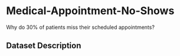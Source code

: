 # Medical-Appointment-No-Shows
Why do 30% of patients miss their scheduled appointments?

## Dataset Description

